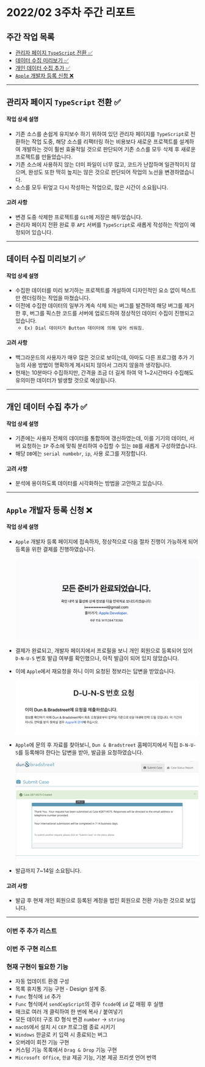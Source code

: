 # 2022/02 3주차 주간 리포트

## 주간 작업 목록

- [관리자 페이지 `TypeScript` 전환 ✅](#관리자-페이지-typescript-전환-)
- [데이터 수집 미리보기 ✅](#데이터-수집-미리보기-)
- [개인 데이터 수집 추가 ✅](#개인-데이터-수집-추가-)
- [`Apple` 개발자 등록 신청 ❌](#apple-개발자-등록-신청-)

---

## 관리자 페이지 `TypeScript` 전환 ✅

#### 작업 상세 설명

- 기존 소스를 손쉽게 유지보수 하기 위하여 있던 관리자 페이지를 `TypeScript`로 전환하는 작업 도중, 해당 소스를 리팩터링 하는 비용보다 새로운 프로젝트를 설계하여 개발하는 것이 훨씬 효율적일 것으로 판단되어 기존 소스를 모두 삭제 후 새로운 프로젝트를 만들었습니다.
- 기존 소스에 사용하지 않는 더미 파일이 너무 많고, 코드가 난잡하며 일관적이지 않으며, 완성도 또한 딱히 높지는 않은 것으로 판단되어 작업의 노선을 변경하였습니다.
- 소스를 모두 뒤엎고 다시 작성하는 작업으로, 많은 시간이 소요됩니다.

#### 고려 사항

- 변경 도중 삭제한 프로젝트를 `Git`에 저장은 해두었습니다.
- 관리자 페이지 전환 완료 후 `API` 서버를 `TypeScript`로 새롭게 작성하는 작업이 예정되어 있습니다.

---

## 데이터 수집 미리보기 ✅

#### 작업 상세 설명

- 수집한 데이터를 미리 보기하는 프로젝트를 개설하여 디자인적인 요소 없이 텍스트만 렌더링하는 작업을 마쳤습니다.
- 이전에 수집한 데이터의 일부가 계속 삭제 되는 버그를 발견하여 해당 버그를 제거한 후, 버그를 픽스한 코드를 서버에 업로드하여 정상적인 데이터 수집이 진행되고 있습니다.
  - `Ex) Dial 데이터가 Button 데이터에 의해 덮어 씌워짐.`

#### 고려 사항

- 백그라운드의 사용자가 매우 많은 것으로 보이는데, 아마도 다른 프로그램 추가 기능의 사용 방법이 명확하게 제시되지 않아서 그러지 않을까 생각됩니다.
- 현재는 10분마다 수집하지만, 간격을 조금 더 길게 하여 약 1~2시간마다 수집해도 유의미한 데이터가 발생할 것으로 예상됩니다.

---

## 개인 데이터 수집 추가 ✅

#### 작업 상세 설명

- 기존에는 사용자 전체의 데이터를 통합하여 갱신하였는데, 이를 기기의 데이터, 서버 요청하는 `IP` 주소에 맞춰 분리하여 수집할 수 있는 `DB`를 새롭게 구성하였습니다.
- 해당 `DB`에는 `serial numbebr`, `ip`, 사용 로그를 저장합니다.

#### 고려 사항

- 분석에 용이하도록 데이터를 시각화하는 방법을 고안하고 있습니다.

---

## `Apple` 개발자 등록 신청 ❌

#### 작업 상세 설명

- `Apple` 개발자 등록 페이지에 접속하자, 정상적으로 다음 절차 진행이 가능하게 되어 등록을 위한 결제를 진행하였습니다.

  ![Apple_Developer_결제](./assets/Apple_Developer_결제.png)

- 결제가 완료되고, 개발자 페이지에서 프로필을 보니 개인 회원으로 등록되어 있어 `D-N-U-S` 번호 발급 여부를 확인했으나, 아직 발급이 되어 있지 않았습니다.
- 이에 `Apple`에서 재요청을 하니 이미 요청된 정보라는 답변을 받았습니다.

  ![D-U-N-S_Apple](./assets/D-U-N-S_Apple.png)

- `Apple`에 문의 후 자료를 찾아보니, `Dun & Bradstreet` 홈페이지에서 직접 `D-N-U-S`를 등록해야 한다는 답변을 받아, 발급을 요청하였습니다.

  ![D-U-N-S_제출](./assets/D-U-N-S_제출.png)

- 발급까지 7~14일 소요됩니다.

#### 고려 사항

- 발급 후 현재 개인 회원으로 등록된 계정을 법인 회원으로 전환 가능한 것으로 보입니다.

---

### 이번 주 추가 리스트

### 이번 주 구현 리스트

### 현재 구현이 필요한 기능

- 자동 업데이트 환경 구성
- 목록 휴지통 기능 구현 - Design 설계 중.
- `Func` 형식에 `id` 추가
- `Func` 형식에서 `sendCepScript`의 경우 `fcode`에 `id` 값 매핑 후 실행
- 매크로 여러 개 클릭하여 한 번에 복사 / 붙여넣기
- 모든 데이터 구조 ID 형식 변경 `number` -> `string`
- `macOS`에서 설치 시 `CEP` 프로그램 종료 시키기
- `Windows` 한글로 키 입력 시 종료되는 버그
- 오버레이 회전 기능 구현
- 커스텀 기능 목록에서 `Drag & Drop` 기능 구현
- `Microsoft Office`, `한글` 제공 기능, 기본 제공 프리셋 언어 번역
